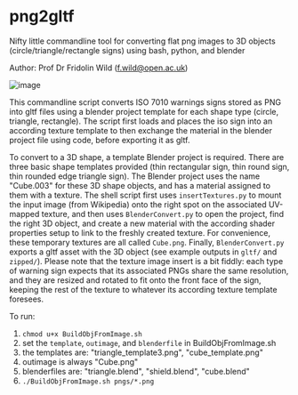 # png2gltf

Nifty little commandline tool for converting flat png images to 3D objects (circle/triangle/rectangle signs) using bash, python, and blender

Author: Prof Dr Fridolin Wild (f.wild@open.ac.uk)

![image](https://github.com/fwild/png2gltf/assets/183296/3afbf566-2d01-4d4e-80c7-d93a8a31ed39)

This commandline script converts ISO 7010 warnings signs stored as PNG into gltf files using a blender project template for each shape type (circle, triangle, rectangle). The script first loads and places the iso sign into an according texture template to then exchange the material in the blender project file using code, before exporting it as gltf.

To convert to a 3D shape, a template Blender project is required. There are three basic shape templates provided (thin rectangular sign, thin round sign, thin rounded edge triangle sign). The Blender project uses the name "Cube.003" for these 3D shape objects, and has a material assigned to them with a texture. The shell script first uses `insertTextures.py` to mount the input image (from Wikipedia) onto the right spot on the associated UV-mapped texture, and then uses `BlenderConvert.py` to open the project, find the right 3D object, and create a new material with the according shader properties setup to link to the freshly created texture. For convenience, these temporary textures are all called `Cube.png`. Finally, `BlenderConvert.py` exports a gltf asset with the 3D object (see example outputs in `gltf/` and `zipped/`). Please note that the texture image insert is a bit fiddly: each type of warning sign expects that its associated PNGs share the same resolution, and they are resized and rotated to fit onto the front face of the sign, keeping the rest of the texture to whatever its according texture template foresees.

To run:

1. `chmod u+x BuildObjFromImage.sh`
2. set the `template`, `outimage`, and `blenderfile` in BuildObjFromImage.sh
3. the templates are: "triangle_template3.png", "cube_template.png"
4. outimage is always "Cube.png"
5. blenderfiles are: "triangle.blend", "shield.blend", "cube.blend"
2. `./BuildObjFromImage.sh pngs/*.png` 
